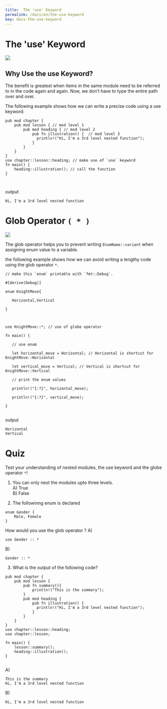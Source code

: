 ```yaml
---
title:  The 'use' Keyword
permalink: /docs/en/the-use-keyword
key: docs-the-use-keyword
---
```



# The 'use' Keyword

![](https://raw.githubusercontent.com/sangam14/RustLabs/master/img/use-keyword.png)

## Why Use the use Keyword?
The benefit is greatest when items in the same module need to be referred to in the code again and again.
Now, we don’t have to type the entire path over and over.


The following example shows how we can write a precise code using a use keyword:

```
pub mod chapter {
    pub mod lesson { // mod level 1
        pub mod heading { // mod level 2
            pub fn illustration() {  // mod level 3
              println!("Hi, I'm a 3rd level nested function");
            }
        }
    }
}
use chapter::lesson::heading; // make use of `use` keyword
fn main() {
    heading::illustration(); // call the function
}



```
output

```
Hi, I'm a 3rd level nested function

```

# Glob Operator `( * )`

![](https://raw.githubusercontent.com/sangam14/RustLabs/master/img/glob-operator.png)

The glob operator helps you to prevent writing `EnumName::variant` when assigning enum value to a variable.

the following example shows how we can avoid writing a lengthy code using the glob operator `*`.

```
// make this `enum` printable with `fmt::Debug`.

#[derive(Debug)]

enum KnightMove{

   Horizontal,Vertical

}



use KnightMove::*; // use of globe operator

fn main() {

   // use enum

   let horizontal_move = Horizontal; // Horizontal is shortcut for KnightMove::Horizontal

   let vertical_move = Vertical; // Vertical is shortcut for KnightMove::Vertical

   // print the enum values

   println!("{:?}", horizontal_move);

   println!("{:?}", vertical_move);

}


```
output

```
Horizontal
Vertical

```

# Quiz 

Test your understanding of nested modules, the use keyword and the globe operator `*`!

1. You can only nest the modules upto three levels. <br>
A) True <br>
B) False <br>

2. The followinng enum is declared
```
enum Gender {
    Male, Female
}

```
How would you use the glob operator ?
A)

```
use Gender :: *
```
B)

```
Gender :: *
```

3. What is the output of the following code? <br>

```
pub mod chapter {
    pub mod lesson {
        pub fn summary(){
            println!("This is the summary"); 
        } 
        pub mod heading { 
            pub fn illustration() {  
              println!("Hi, I'm a 3rd level nested function");
            }
        }
    }
}
use chapter::lesson::heading;
use chapter::lesson;
 
fn main() {
    lesson::summary();
    heading::illustration(); 
}


```
A)
```
This is the summary
Hi, I'm a 3rd level nested function
```
B)
```
Hi, I'm a 3rd level nested function
```


